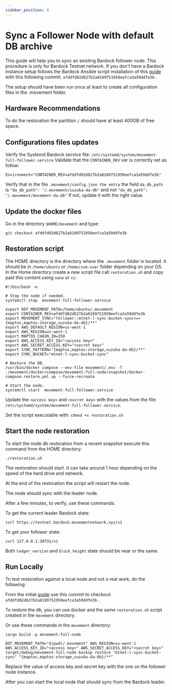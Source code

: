 ```yaml
---
sidebar_position: 8
---
```


# Sync a Follower Node with default DB archive

This guide will help you to sync an existing Bardock follower node. This procedure is only for Bardock Testnet network.
If you don't have a Bardock instance setup follows the Bardock Ansible script installation of this [guide](followerNode_from_genesis.md) with this following commit: ```afddfd02d627b2a8189751950eefca3a59ddfe3b``` .

The setup should have been run once at least to create all configuration files in the .movement folder.

## Hardware Recommendations

To do the restoration the partition `/` should have at least 400GB of free space.

## Configurations files updates

Verify the Systemd Bardock service file: `/etc/systemd/system/movement-full-follower.service`
Validate that the `CONTAINER_REV`  var is correctly set as follow:

```Environment="CONTAINER_REV=afddfd02d627b2a8189751950eefca3a59ddfe3b"```

Verify that in the file `.movement/config.json the entry` the field `da_db_path` is `"da_db_path": "/.movement/suzuka-da-db"` and not `"da_db_path": "/.movement/movement-da-db"`
If not, update it with the right value.

## Update the docker files

Go in the directory `$HOME/movement` and type:

```
git checkout afddfd02d627b2a8189751950eefca3a59ddfe3b
```

## Restoration script

The HOME directory is the directory where the `.movement` folder is located. It should be in `/home/ubuntu` or `/home/ssm-user` folder depending on your OS.
In the Home directory create a new script file call `restoration.sh` and copy past this content using `nano` or `vi`:

```
#!/bin/bash -e

# Stop the node if needed.
systemctl stop  movement-full-follower.service

export DOT_MOVEMENT_PATH=/home/ubuntu/.movement
export CONTAINER_REV=afddfd02d627b2a8189751950eefca3a59ddfe3b
export MOVEMENT_SYNC="follower::mtnet-l-sync-bucket-sync<=>{maptos,maptos-storage,suzuka-da-db}/**"
export AWS_DEFAULT_REGION=us-west-1
export AWS_REGION=us-west-1
export MAPTOS_CHAIN_ID=250
export AWS_ACCESS_KEY_ID="<access key>"
export AWS_SECRET_ACCESS_KEY="<secret key>"
export SYNC_PATTERN="{maptos,maptos-storage,suzuka-da-db}/**"
export SYNC_BUCKET="mtnet-l-sync-bucket-sync"

# Restore the DB.
/usr/bin/docker compose --env-file movement/.env -f ./movement/docker/compose/movement-full-node/snapshot/docker-compose.restore.yml up --force-recreate

# Start the node.
systemctl start  movement-full-follower.service
```

Update the `<access key>` and `<secret key>` with the values from the file: `/etc/systemd/system/movement-full-follower.service`.

Set the script executable with: ```chmod +x restoration.sh```

## Start the node restoration

To start the node db restoration from a recent snapshot execute this command from the HOME directory:

```
./restoration.sh
```

The restoration should start. It can take around 1 hour depending on the speed of the hard drive and network.

At the end of the restoration the script will restart the node.

The node should sync with the leader node.

After a few minutes, to verify, use these commands:

To get the current leader Bardock state:

```
curl https://testnet.bardock.movementnetwork.xyz/v1
```

To get your follower state:

```
curl 127.0.0.1:30731/v1
```

Both `ledger_version` and `block_height` state should be near or the same.

## Run Locally

To test restoration against a local node and not a real work, do the following:

From the initial [guide](followerNode_from_genesis.md) use this commit to checkout:  ```afddfd02d627b2a8189751950eefca3a59ddfe3b``` .

To restore the db, you can use docker and the same  `restoration.sh` script created in the `movement` directory.

Or use these commands in the `movement` directory:

```
cargo build -p movement-full-node

DOT_MOVEMENT_PATH="$(pwd)/.movement" AWS_REGION=us-west-1 AWS_ACCESS_KEY_ID="<access key>" AWS_SECRET_ACCESS_KEY="<secret key>" target/debug/movement-full-node backup restore "mtnet-l-sync-bucket-sync" "{maptos,maptos-storage,suzuka-da-db}/**"
```

Replace the value of access key and secret key with the one on the follower node instance.

After you can start the local node that should sync from the Bardock leader.